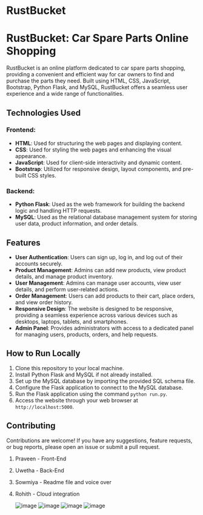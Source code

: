 # RustBucket
# RustBucket: Car Spare Parts Online Shopping

RustBucket is an online platform dedicated to car spare parts shopping, providing a convenient and efficient way for car owners to find and purchase the parts they need. Built using HTML, CSS, JavaScript, Bootstrap, Python Flask, and MySQL, RustBucket offers a seamless user experience and a wide range of functionalities.

## Technologies Used

### Frontend:
- **HTML**: Used for structuring the web pages and displaying content.
- **CSS**: Used for styling the web pages and enhancing the visual appearance.
- **JavaScript**: Used for client-side interactivity and dynamic content.
- **Bootstrap**: Utilized for responsive design, layout components, and pre-built CSS styles.

### Backend:
- **Python Flask**: Used as the web framework for building the backend logic and handling HTTP requests.
- **MySQL**: Used as the relational database management system for storing user data, product information, and order details.

## Features
- **User Authentication**: Users can sign up, log in, and log out of their accounts securely.
- **Product Management**: Admins can add new products, view product details, and manage product inventory.
- **User Management**: Admins can manage user accounts, view user details, and perform user-related actions.
- **Order Management**: Users can add products to their cart, place orders, and view order history.
- **Responsive Design**: The website is designed to be responsive, providing a seamless experience across various devices such as desktops, laptops, tablets, and smartphones.
- **Admin Panel**: Provides administrators with access to a dedicated panel for managing users, products, orders, and help requests.

## How to Run Locally
1. Clone this repository to your local machine.
2. Install Python Flask and MySQL if not already installed.
3. Set up the MySQL database by importing the provided SQL schema file.
4. Configure the Flask application to connect to the MySQL database.
5. Run the Flask application using the command `python run.py`.
6. Access the website through your web browser at `http://localhost:5000`.

## Contributing
Contributions are welcome! If you have any suggestions, feature requests, or bug reports, please open an issue or submit a pull request.
1. Praveen - Front-End
2. Uwetha - Back-End
3. Sowmiya - Readme file and voice over
4. Rohith - Cloud integration

   ![image](https://github.com/PraveenRajarathinam/RustBucket/assets/136549078/f66e8869-7ed9-4550-b42e-bb60dfb11a95)
   ![image](https://github.com/PraveenRajarathinam/RustBucket/assets/136549078/cb278d75-7259-4087-8cbc-19b2a2b5206f)
   ![image](https://github.com/PraveenRajarathinam/RustBucket/assets/136549078/e7f5fe04-f924-471c-baaf-e1f875bdf89f)
   ![image](https://github.com/PraveenRajarathinam/RustBucket/assets/136549078/52ae1f0e-c0bc-488f-93a6-4486d432571c)





